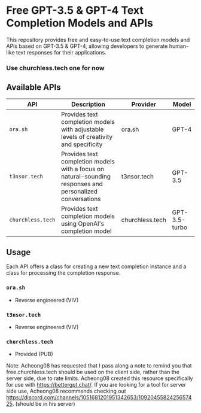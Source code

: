 # Free GPT-3.5 & GPT-4 Text Completion Models and APIs

This repository provides free and easy-to-use text completion models and APIs based on GPT-3.5 & GPT-4, allowing developers to generate human-like text responses for their applications.

### Use churchless.tech one for now

## Available APIs

| API | Description | Provider | Model |
| --- | --- | --- | --- |
| `ora.sh` | Provides text completion models with adjustable levels of creativity and specificity | ora.sh | GPT-4 |
| `t3nsor.tech` | Provides text completion models with a focus on natural-sounding responses and personalized conversations | t3nsor.tech | GPT-3.5 |
| `churchless.tech` | Provides text completion models using OpenAI's completion model | churchless.tech | GPT-3.5-turbo |

## Usage

Each API offers a class for creating a new text completion instance and a class for processing the completion response.

### `ora.sh`

- Reverse engineered (VIV)

### `t3nsor.tech`

- Reverse engineered (VIV)

### `churchless.tech`

- Provided (PUB)

Note: Acheong08 has requested that I pass along a note to remind you that free.churchless.tech should be used on the client side, rather than the server side, due to rate limits. Acheong08 created this resource specifically for use with https://bettergpt.chat/. If you are looking for a tool for server side use, Acheong08 recommends checking out https://discord.com/channels/1051681201951342653/1092045582425657425. (should be in his server)

